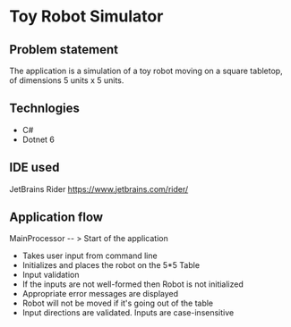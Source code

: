 # Toy Robot Simulator

## Problem statement
The application is a simulation of a toy robot moving on a square tabletop, of dimensions
5 units x 5 units.

## Technlogies
- C#
- Dotnet 6

## IDE used
JetBrains Rider
https://www.jetbrains.com/rider/

## Application flow

MainProcessor -- > Start of the application
- Takes user input from command line
- Initializes and places the robot on the 5*5 Table
- Input validation
- If the inputs are not well-formed then Robot is not initialized
- Appropriate error messages are displayed
- Robot will not be moved if it's going out of the table
- Input directions are validated. Inputs are case-insensitive



